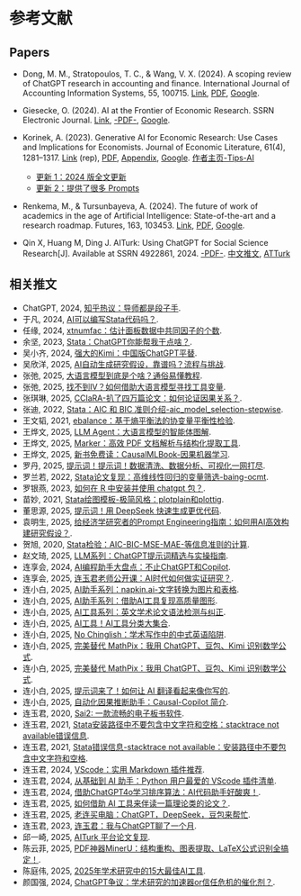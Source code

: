 # 参考文献

## Papers

- Dong, M. M., Stratopoulos, T. C., & Wang, V. X. (2024). A scoping review of ChatGPT research in accounting and finance. International Journal of Accounting Information Systems, 55, 100715. [Link](https://doi.org/10.1016/j.accinf.2024.100715), [PDF](https://uwaterloo.ca/uwaterloo-centre-for-information-system-assurance/sites/default/files/uploads/documents/ssrn-id4680203.pdf), [Google](<https://scholar.google.com/scholar?q=A scoping review of ChatGPT research in accounting and finance>).

- Giesecke, O. (2024). AI at the Frontier of Economic Research. SSRN Electronic Journal. [Link](https://doi.org/10.2139/ssrn.4736003), [-PDF-](https://papers.ssrn.com/sol3/Delivery.cfm/SSRN_ID4736003_code2051012.pdf?abstractid=4736003&mirid=1&type=2), [Google](<https://scholar.google.com/scholar?q=AI at the Frontier of Economic Research>).
  
- Korinek, A. (2023). Generative AI for Economic Research: Use Cases and Implications for Economists. Journal of Economic Literature, 61(4), 1281–1317. [Link](https://doi.org/10.1257/jel.20231736) (rep), [PDF](https://genaiforecon.org/JEL-2023-1736_published.pdf), [Appendix](https://www.aeaweb.org/doi/10.1257/jel.20231736.appx), [Google](<https://scholar.google.com/scholar?q=Generative AI for Economic Research: Use Cases and Implications for Economists>). [作者主页-Tips-AI](https://genaiforecon.org/get-started.html)
  - [更新 1：2024 版全文更新](https://www.aeaweb.org/content/file?id=21904)
  - [更新 2：提供了很多 Prompts](https://www.aeaweb.org/content/file?id=21046)

- Renkema, M., & Tursunbayeva, A. (2024). The future of work of academics in the age of Artificial Intelligence: State-of-the-art and a research roadmap. Futures, 163, 103453. [Link](https://doi.org/10.1016/j.futures.2024.103453), [PDF](https://ris.utwente.nl/ws/portalfiles/portal/489029873/1-s2.0-S0016328724001368-main.pdf), [Google](<https://scholar.google.com/scholar?q=The future of work of academics in the age of Artificial Intelligence: State-of-the-art and a research roadmap>).

- Qin X, Huang M, Ding J. AITurk: Using ChatGPT for Social Science Research[J]. Available at SSRN 4922861, 2024. [-PDF-](https://papers.ssrn.com/sol3/Delivery.cfm?abstractid=4922861). [中文推文](https://www.lianxh.cn/details/1534.html), [ATTurk](https://www.aiturk.cc/)


## 相关推文

  - ChatGPT, 2024, [知乎热议：导师都是段子手](https://www.lianxh.cn/details/1433.html).
  - 于凡, 2024, [AI可以编写Stata代码吗？](https://www.lianxh.cn/details/1348.html).
  - 任缘, 2024, [xtnumfac：估计面板数据中共同因子的个数](https://www.lianxh.cn/details/1438.html).
  - 余坚, 2023, [Stata：ChatGPT你能帮我干点啥？](https://www.lianxh.cn/details/1164.html).
  - 吴小齐, 2024, [强大的Kimi：中国版ChatGPT平替](https://www.lianxh.cn/details/1423.html).
  - 吴欣洋, 2025, [AI自动生成研究假设，靠谱吗？流程与挑战](https://www.lianxh.cn/details/1588.html).
  - 张弛, 2025, [大语言模型到底是个啥？通俗易懂教程](https://www.lianxh.cn/details/1600.html).
  - 张弛, 2025, [找不到IV？如何借助大语言模型寻找工具变量](https://www.lianxh.cn/details/1575.html).
  - 张琪琳, 2025, [CClaRA-扒了四万篇论文：如何论证因果关系？](https://www.lianxh.cn/details/1589.html).
  - 张迪, 2022, [Stata：AIC 和 BIC 准则介绍-aic_model_selection-stepwise](https://www.lianxh.cn/details/878.html).
  - 王文韬, 2021, [ebalance：基于熵平衡法的协变量平衡性检验](https://www.lianxh.cn/details/618.html).
  - 王烨文, 2025, [LLM Agent：大语言模型的智能体图解](https://www.lianxh.cn/details/1650.html).
  - 王烨文, 2025, [Marker：高效 PDF 文档解析与结构化提取工具](https://www.lianxh.cn/details/1630.html).
  - 王烨文, 2025, [新书免费读：CausalMLBook-因果机器学习](https://www.lianxh.cn/details/1602.html).
  - 罗丹, 2025, [提示词！提示词！数据清洗、数据分析、可视化一网打尽](https://www.lianxh.cn/details/1638.html).
  - 罗兰若, 2022, [Stata论文复现：高维线性回归的变量筛选-baing-ocmt](https://www.lianxh.cn/details/866.html).
  - 罗银燕, 2023, [如何在 R 中安装并使用 chatgpt 包？](https://www.lianxh.cn/details/1171.html).
  - 苗妙, 2021, [Stata绘图模板-极简风格：plotplain和plottig](https://www.lianxh.cn/details/659.html).
  - 董思源, 2025, [提示词！用 DeepSeek 快速生成更优代码](https://www.lianxh.cn/details/1569.html).
  - 袁明生, 2025, [给经济学研究者的Prompt Engineering指南：如何用AI高效构建研究假设？](https://www.lianxh.cn/details/1573.html).
  - 贺旭, 2020, [Stata检验：AIC-BIC-MSE-MAE-等信息准则的计算](https://www.lianxh.cn/details/342.html).
  - 赵文琦, 2025, [LLM系列：ChatGPT提示词精选与实操指南](https://www.lianxh.cn/details/1615.html).
  - 连享会, 2024, [AI编程助手大盘点：不止ChatGPT和Copilot](https://www.lianxh.cn/details/1394.html).
  - 连享会, 2025, [连玉君老师公开课：AI时代如何做实证研究？](https://www.lianxh.cn/details/1645.html).
  - 连小白, 2025, [AI助手系列：napkin.ai-文字转换为图片和表格](https://www.lianxh.cn/details/1540.html).
  - 连小白, 2025, [AI助手系列：借助AI工具复现高质量图形](https://www.lianxh.cn/details/1584.html).
  - 连小白, 2025, [AI工具系列：英文学术论文语法检测与纠正](https://www.lianxh.cn/details/1562.html).
  - 连小白, 2025, [AI工具！AI工具分类大集合](https://www.lianxh.cn/details/1587.html).
  - 连小白, 2025, [No Chinglish：学术写作中的中式英语陷阱](https://www.lianxh.cn/details/1563.html).
  - 连小白, 2025, [完美替代 MathPix：我用 ChatGPT、豆包、Kimi 识别数学公式](https://www.lianxh.cn/details/1637.html).
  - 连小白, 2025, [完美替代 MathPix：我用 ChatGPT、豆包、Kimi 识别数学公式](https://www.lianxh.cn/details/1639.html).
  - 连小白, 2025, [提示词来了！如何让 AI 翻译看起来像你写的](https://www.lianxh.cn/details/1640.html).
  - 连小白, 2025, [自动化因果推断助手：Causal-Copilot 简介](https://www.lianxh.cn/details/1643.html).
  - 连玉君, 2020, [Sai2: 一款流畅的电子板书软件](https://www.lianxh.cn/details/21.html).
  - 连玉君, 2021, [Stata安装路径中不要包含中文字符和空格：stacktrace not available错误信息](https://www.lianxh.cn/details/511.html).
  - 连玉君, 2021, [Stata错误信息-stacktrace not available：安装路径中不要包含中文字符和空格](https://www.lianxh.cn/details/539.html).
  - 连玉君, 2024, [VScode：实用 Markdown 插件推荐](https://www.lianxh.cn/details/1390.html).
  - 连玉君, 2024, [从基础到 AI 助手：Python 用户最爱的 VScode 插件清单](https://www.lianxh.cn/details/1489.html).
  - 连玉君, 2024, [借助ChatGPT4o学习排序算法：AI代码助手好酸爽！](https://www.lianxh.cn/details/1393.html).
  - 连玉君, 2025, [如何借助 AI 工具来伴读一篇理论类的论文？](https://www.lianxh.cn/details/1571.html).
  - 连玉君, 2025, [老连买电脑：ChatGPT，DeepSeek，豆包来帮忙](https://www.lianxh.cn/details/1561.html).
  - 连玉君, 2023, [连玉君：我与ChatGPT聊了一个月](https://www.lianxh.cn/details/899.html).
  - 邱一崎, 2025, [AITurk 平台论文复现](https://www.lianxh.cn/details/1534.html).
  - 陈云菲, 2025, [PDF神器MinerU：结构重构、图表提取、LaTeX公式识别全搞定！](https://www.lianxh.cn/details/1618.html).
  - 陈庭伟, 2025, [2025年学术研究中的15大最佳AI工具](https://www.lianxh.cn/details/1578.html).
  - 颜国强, 2024, [ChatGPT争议：学术研究的加速器or信任危机的催化剂？](https://www.lianxh.cn/details/1421.html).
